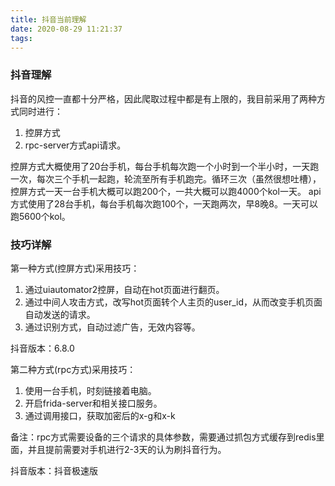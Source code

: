 ```yaml
---
title: 抖音当前理解
date: 2020-08-29 11:21:37
tags:
---
```



### 抖音理解

抖音的风控一直都十分严格，因此爬取过程中都是有上限的，我目前采用了两种方式同时进行：
1. 控屏方式
2. rpc-server方式api请求。

控屏方式大概使用了20台手机，每台手机每次跑一个小时到一个半小时，一天跑一次，每次三个手机一起跑，轮流至所有手机跑完。循环三次（虽然很想吐槽），
控屏方式一天一台手机大概可以跑200个，一共大概可以跑4000个kol一天。
api方式使用了28台手机，每台手机每次跑100个，一天跑两次，早8晚8。一天可以跑5600个kol。


### 技巧详解
第一种方式(控屏方式)采用技巧：
1. 通过uiautomator2控屏，自动在hot页面进行翻页。
2. 通过中间人攻击方式，改写hot页面转个人主页的user_id，从而改变手机页面自动发送的请求。
3. 通过识别方式，自动过滤广告，无效内容等。

抖音版本：6.8.0

第二种方式(rpc方式)采用技巧：
1. 使用一台手机，时刻链接着电脑。
2. 开启frida-server和相关接口服务。
3. 通过调用接口，获取加密后的x-g和x-k

备注：rpc方式需要设备的三个请求的具体参数，需要通过抓包方式缓存到redis里面，并且提前需要对手机进行2-3天的认为刷抖音行为。

抖音版本：抖音极速版



